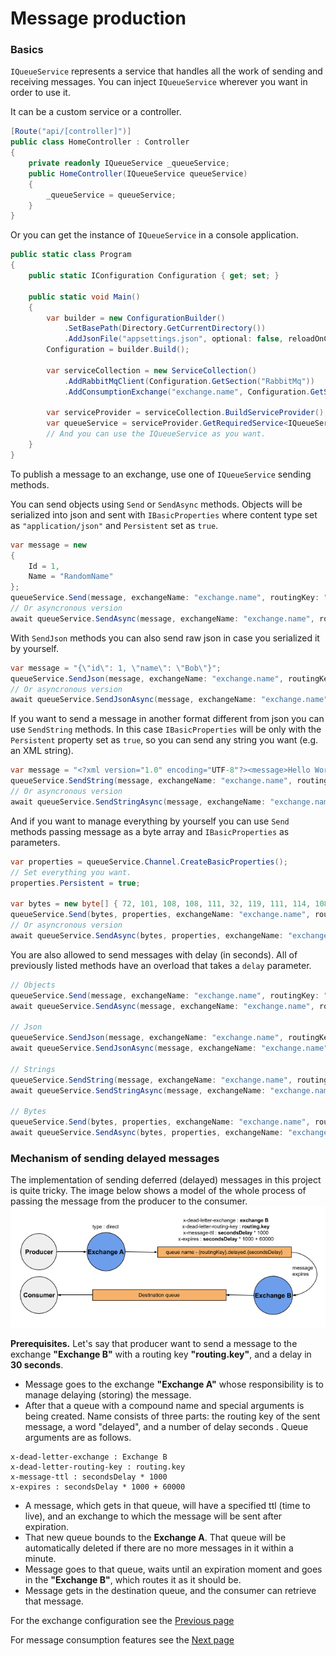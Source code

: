 # Message production

### Basics

`IQueueService` represents a service that handles all the work of sending and receiving messages. You can inject `IQueueService` wherever you want in order to use it.

It can be a custom service or a controller.

```c#
[Route("api/[controller]")]
public class HomeController : Controller
{
    private readonly IQueueService _queueService;
    public HomeController(IQueueService queueService)
    {
        _queueService = queueService;
    }
}
```

Or you can get the instance of `IQueueService` in a console application.

```c#
public static class Program
{
    public static IConfiguration Configuration { get; set; }

    public static void Main()
    {
        var builder = new ConfigurationBuilder()
            .SetBasePath(Directory.GetCurrentDirectory())
            .AddJsonFile("appsettings.json", optional: false, reloadOnChange: true);
        Configuration = builder.Build();

        var serviceCollection = new ServiceCollection()
            .AddRabbitMqClient(Configuration.GetSection("RabbitMq"))
            .AddConsumptionExchange("exchange.name", Configuration.GetSection("RabbitMqExchange");

        var serviceProvider = serviceCollection.BuildServiceProvider();
        var queueService = serviceProvider.GetRequiredService<IQueueService>();
        // And you can use the IQueueService as you want.
    }
}
```

To publish a message to an exchange, use one of `IQueueService` sending methods.

You can send objects using `Send` or `SendAsync` methods. Objects will be serialized into json and sent with `IBasicProperties` where content type set as `"application/json"` and `Persistent` set as `true`.

```c#
var message = new
{
	Id = 1,
	Name = "RandomName"
};
queueService.Send(message, exchangeName: "exchange.name", routingKey: "routing.key");
// Or asyncronous version
await queueService.SendAsync(message, exchangeName: "exchange.name", routingKey: "routing.key");
```

With `SendJson` methods you can also send raw json in case you serialized it by yourself.

```c#
var message = "{\"id\": 1, \"name\": \"Bob\"}";
queueService.SendJson(message, exchangeName: "exchange.name", routingKey: "routing.key");
// Or asyncronous version
await queueService.SendJsonAsync(message, exchangeName: "exchange.name", routingKey: "routing.key");
```

If you want to send a message in another format different from json you can use `SendString` methods.
In this case `IBasicProperties` will be only with the `Persistent` property set as `true`, so you can send any string you want (e.g. an XML string).

```c#
var message = "<?xml version="1.0" encoding="UTF-8"?><message>Hello World!</message>";
queueService.SendString(message, exchangeName: "exchange.name", routingKey: "routing.key");
// Or asyncronous version
await queueService.SendStringAsync(message, exchangeName: "exchange.name", routingKey: "routing.key");
```

And if you want to manage everything by yourself you can use `Send` methods passing message as a byte array and `IBasicProperties` as parameters.

```c#
var properties = queueService.Channel.CreateBasicProperties();
// Set everything you want.
properties.Persistent = true;

var bytes = new byte[] { 72, 101, 108, 108, 111, 32, 119, 111, 114, 108, 100, 33 };
queueService.Send(bytes, properties, exchangeName: "exchange.name", routingKey: "routing.key");
// Or asyncronous version
await queueService.SendAsync(bytes, properties, exchangeName: "exchange.name", routingKey: "routing.key");
```

You are also allowed to send messages with delay (in seconds). All of previously listed methods have an overload that takes a `delay` parameter.

```c#
// Objects
queueService.Send(message, exchangeName: "exchange.name", routingKey: "routing.key", secondsDelay: 10);
await queueService.SendAsync(message, exchangeName: "exchange.name", routingKey: "routing.key", secondsDelay: 10);

// Json
queueService.SendJson(message, exchangeName: "exchange.name", routingKey: "routing.key", secondsDelay: 10);
await queueService.SendJsonAsync(message, exchangeName: "exchange.name", routingKey: "routing.key", secondsDelay: 10);

// Strings
queueService.SendString(message, exchangeName: "exchange.name", routingKey: "routing.key", secondsDelay: 10);
await queueService.SendStringAsync(message, exchangeName: "exchange.name", routingKey: "routing.key", secondsDelay: 10);

// Bytes
queueService.Send(bytes, properties, exchangeName: "exchange.name", routingKey: "routing.key", secondsDelay: 10);
await queueService.SendAsync(bytes, properties, exchangeName: "exchange.name", routingKey: "routing.key", secondsDelay: 10);
```

### Mechanism of sending delayed messages

The implementation of sending deferred (delayed) messages in this project is quite tricky.
The image below shows a model of the whole process of passing the message from the producer to the consumer.
![Model of sending delayed messages](./images/delayed-message-model.png)

**Prerequisites.** Let's say that producer want to send a message to the exchange **"Exchange B"** with a routing key **"routing.key"**, and a delay in **30 seconds**.
 - Message goes to the exchange **"Exchange A"** whose responsibility is to manage delaying (storing) the message.
 - After that a queue with a compound name and special arguments is being created. Name consists of three parts: the routing key of the sent message, a word "delayed", and a number of delay seconds .
Queue arguments are as follows.
```
x-dead-letter-exchange : Exchange В
x-dead-letter-routing-key : routing.key
x-message-ttl : secondsDelay * 1000
x-expires : secondsDelay * 1000 + 60000
```
 - A message, which gets in that queue, will have a specified ttl (time to live), and an exchange to which the message will be sent after expiration.
 - That new queue bounds to the **Exchange A**. That queue will be automatically deleted if there are no more messages in it within a minute.
 - Message goes to that queue, waits until an expiration moment and goes in the **"Exchange B"**, which routes it as it should be.
 - Message gets in the destination queue, and the consumer can retrieve that message.

For the exchange configuration see the [Previous page](exchange-configuration.md)

For message consumption features see the [Next page](message-consumption.md)